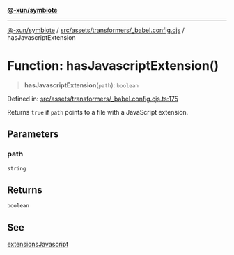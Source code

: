 [**@-xun/symbiote**](../../../../../README.md)

***

[@-xun/symbiote](../../../../../README.md) / [src/assets/transformers/\_babel.config.cjs](../README.md) / hasJavascriptExtension

# Function: hasJavascriptExtension()

> **hasJavascriptExtension**(`path`): `boolean`

Defined in: [src/assets/transformers/\_babel.config.cjs.ts:175](https://github.com/Xunnamius/symbiote/blob/6997faa5359efb83c247c1b6e5dcf27da55db104/src/assets/transformers/_babel.config.cjs.ts#L175)

Returns `true` if `path` points to a file with a JavaScript extension.

## Parameters

### path

`string`

## Returns

`boolean`

## See

[extensionsJavascript](../variables/extensionsJavascript.md)
